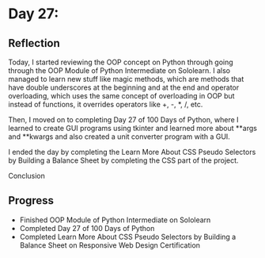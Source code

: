 # Day 27: 

## Reflection
  
  Today, I started reviewing the OOP concept on Python through going through the OOP Module of Python Intermediate on Sololearn. I also managed to learn new stuff like magic methods, which are methods that have double underscores at the beginning and at the end and operator overloading, which uses the same concept of overloading in OOP but instead of functions, it overrides operators like +, -, *, /, etc.

  Then, I moved on to completing Day 27 of 100 Days of Python, where I learned to create GUI programs using tkinter and learned more about **args and **kwargs and also created a unit converter program with a GUI.

  I ended the day by completing the Learn More About CSS Pseudo Selectors by Building a Balance Sheet by completing the CSS part of the project.

  Conclusion

## Progress
 - Finished OOP Module of Python Intermediate on Sololearn
 - Completed Day 27 of 100 Days of Python
 - Completed Learn More About CSS Pseudo Selectors by Building a Balance Sheet on Responsive Web Design Certification
